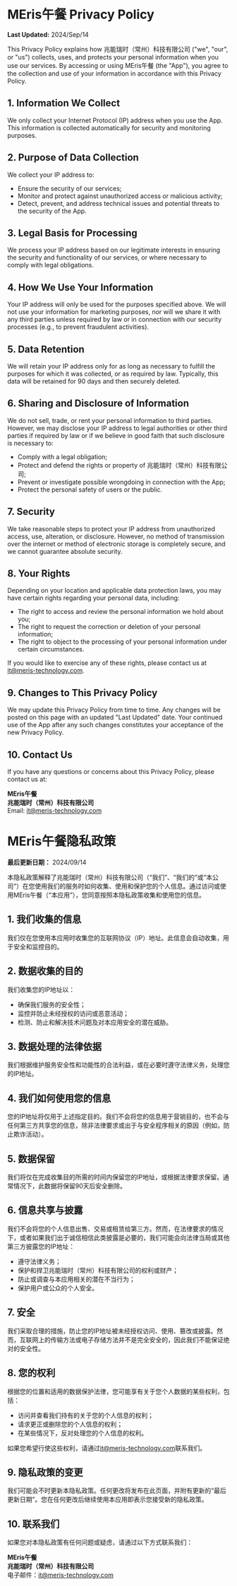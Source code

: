 # MEris午餐 Privacy Policy

**Last Updated:** 2024/Sep/14

This Privacy Policy explains how 兆能瑞时（常州）科技有限公司 ("we", "our", or "us") collects, uses, and protects your personal information when you use our services. By accessing or using MEris午餐 (the "App"), you agree to the collection and use of your information in accordance with this Privacy Policy.

## 1. Information We Collect

We only collect your Internet Protocol (IP) address when you use the App. This information is collected automatically for security and monitoring purposes.

## 2. Purpose of Data Collection

We collect your IP address to:

- Ensure the security of our services;
- Monitor and protect against unauthorized access or malicious activity;
- Detect, prevent, and address technical issues and potential threats to the security of the App.

## 3. Legal Basis for Processing

We process your IP address based on our legitimate interests in ensuring the security and functionality of our services, or where necessary to comply with legal obligations.

## 4. How We Use Your Information

Your IP address will only be used for the purposes specified above. We will not use your information for marketing purposes, nor will we share it with any third parties unless required by law or in connection with our security processes (e.g., to prevent fraudulent activities).

## 5. Data Retention

We will retain your IP address only for as long as necessary to fulfill the purposes for which it was collected, or as required by law. Typically, this data will be retained for 90 days and then securely deleted.

## 6. Sharing and Disclosure of Information

We do not sell, trade, or rent your personal information to third parties. However, we may disclose your IP address to legal authorities or other third parties if required by law or if we believe in good faith that such disclosure is necessary to:

- Comply with a legal obligation;
- Protect and defend the rights or property of 兆能瑞时（常州）科技有限公司;
- Prevent or investigate possible wrongdoing in connection with the App;
- Protect the personal safety of users or the public.

## 7. Security

We take reasonable steps to protect your IP address from unauthorized access, use, alteration, or disclosure. However, no method of transmission over the internet or method of electronic storage is completely secure, and we cannot guarantee absolute security.

## 8. Your Rights

Depending on your location and applicable data protection laws, you may have certain rights regarding your personal data, including:

- The right to access and review the personal information we hold about you;
- The right to request the correction or deletion of your personal information;
- The right to object to the processing of your personal information under certain circumstances.

If you would like to exercise any of these rights, please contact us at [it@meris-technology.com](mailto:it@meris-technology.com).

## 9. Changes to This Privacy Policy

We may update this Privacy Policy from time to time. Any changes will be posted on this page with an updated "Last Updated" date. Your continued use of the App after any such changes constitutes your acceptance of the new Privacy Policy.

## 10. Contact Us

If you have any questions or concerns about this Privacy Policy, please contact us at:

**MEris午餐**  
**兆能瑞时（常州）科技有限公司**  
Email: [it@meris-technology.com](mailto:it@meris-technology.com)

# MEris午餐隐私政策

**最后更新日期：** 2024/09/14

本隐私政策解释了兆能瑞时（常州）科技有限公司（“我们”、“我们的”或“本公司”）在您使用我们的服务时如何收集、使用和保护您的个人信息。通过访问或使用MEris午餐（“本应用”），您同意按照本隐私政策收集和使用您的信息。

## 1. 我们收集的信息

我们仅在您使用本应用时收集您的互联网协议（IP）地址。此信息会自动收集，用于安全和监控目的。

## 2. 数据收集的目的

我们收集您的IP地址以：

- 确保我们服务的安全性；
- 监控并防止未经授权的访问或恶意活动；
- 检测、防止和解决技术问题及对本应用安全的潜在威胁。

## 3. 数据处理的法律依据

我们根据维护服务安全性和功能性的合法利益，或在必要时遵守法律义务，处理您的IP地址。

## 4. 我们如何使用您的信息

您的IP地址将仅用于上述指定目的。我们不会将您的信息用于营销目的，也不会与任何第三方共享您的信息，除非法律要求或出于与安全程序相关的原因（例如，防止欺诈活动）。

## 5. 数据保留

我们将仅在完成收集目的所需的时间内保留您的IP地址，或根据法律要求保留。通常情况下，此数据将保留90天后安全删除。

## 6. 信息共享与披露

我们不会将您的个人信息出售、交易或租赁给第三方。然而，在法律要求的情况下，或者如果我们出于诚信相信此类披露是必要的，我们可能会向法律当局或其他第三方披露您的IP地址：

- 遵守法律义务；
- 保护和捍卫兆能瑞时（常州）科技有限公司的权利或财产；
- 防止或调查与本应用相关的潜在不当行为；
- 保护用户或公众的个人安全。

## 7. 安全

我们采取合理的措施，防止您的IP地址被未经授权访问、使用、篡改或披露。然而，互联网上的传输方法或电子存储方法并不是完全安全的，因此我们不能保证绝对的安全性。

## 8. 您的权利

根据您的位置和适用的数据保护法律，您可能享有关于您个人数据的某些权利，包括：

- 访问并查看我们持有的关于您的个人信息的权利；
- 请求更正或删除您的个人信息的权利；
- 在某些情况下，反对处理您的个人信息的权利。

如果您希望行使这些权利，请通过[it@meris-technology.com](mailto:it@meris-technology.com)联系我们。

## 9. 隐私政策的变更

我们可能会不时更新本隐私政策。任何更改将发布在此页面，并附有更新的“最后更新日期”。您在任何更改后继续使用本应用即表示您接受新的隐私政策。

## 10. 联系我们

如果您对本隐私政策有任何问题或疑虑，请通过以下方式联系我们：

**MEris午餐**  
**兆能瑞时（常州）科技有限公司**  
电子邮件：[it@meris-technology.com](mailto:it@meris-technology.com)

